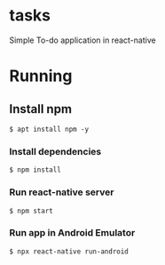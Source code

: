 # tasks
Simple To-do application in react-native

# Running

## Install npm

`$ apt install npm -y`

### Install dependencies

`$ npm install`

### Run react-native server

`$ npm start`

### Run app in Android Emulator

`$ npx react-native run-android`
